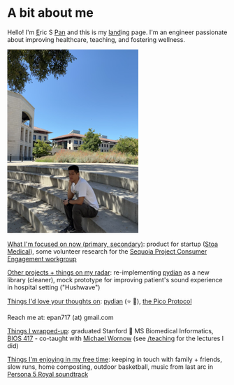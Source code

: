 # A bit about me

Hello! I'm <u>E</u>ric S <u>Pan</u> and this is my <u>land</u>ing page. I'm an engineer passionate about improving healthcare, teaching, and fostering wellness.

<img src="/images/Me@FavThinkingSpot.jpeg" title="Me, sitting at my favorite thinking spot. Photo by mom! Stanford CA, circa Summer 2024" alt="Me, sitting at my favorite thinking spot. Photo by mom! Stanford CA, circa Summer 2024" height="420rem" width="300rem"></img>

<u>What I'm focused on now (primary, secondary)</u>: product for startup ([Stoa Medical](https://stoamedical.com)), some volunteer research for the [Sequoia Project Consumer Engagement workgroup](https://sequoiaproject.org/interoperability-matters/consumer-engagement-strategy-workgroup/)

<u>Other projects + things on my radar</u>: re-implementing [pydian](https://github.com/ericpan64/pydian) as a new library (cleaner), mock prototype for improving patient's sound experience in hospital setting ("Hushwave")

<u>Things I'd love your thoughts on</u>: [pydian](https://github.com/ericpan64/pydian) (⭐️ 🙏), [the Pico Protocol](https://docs.google.com/presentation/d/1Nh9rKV58ZrMPNwecg8crO_W56ZOySID3/edit?usp=sharing&ouid=108978819231638632466&rtpof=true&sd=true)

Reach me at: epan717 (at) gmail.com

<u>Things I wrapped-up</u>:  graduated Stanford 🎉 MS Biomedical Informatics, [BIOS 417](https://explorecourses.stanford.edu/m_search?filter-coursestatus-Active=on&page=0&catalog=&q=BIOS+417) - co-taught with [Michael Wornow](https://michaelwornow.net/) (see [/teaching](/teaching) for the lectures I did)

<u>Things I'm enjoying in my free time</u>: keeping in touch with family + friends, slow runs, home composting, outdoor basketball, music from last arc in [Persona 5 Royal soundtrack](https://open.spotify.com/track/3fyHEJ4Y0BBJKKBYL3JmUo?si=42f62e03928e4087)
